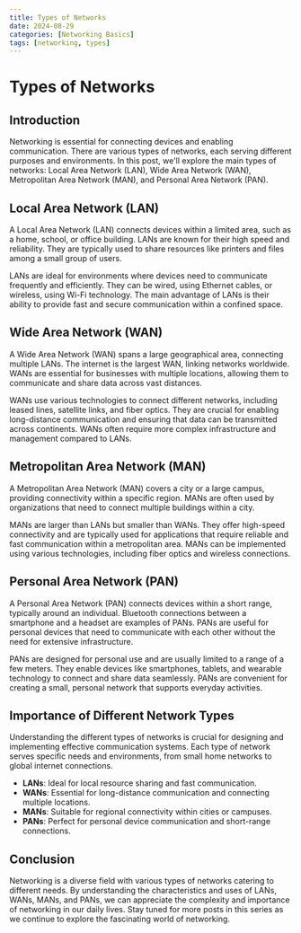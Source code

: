 ```yaml
---
title: Types of Networks
date: 2024-08-29
categories: [Networking Basics]
tags: [networking, types]
---
```


# Types of Networks

## Introduction

Networking is essential for connecting devices and enabling communication. There are various types of networks, each serving different purposes and environments. In this post, we'll explore the main types of networks: Local Area Network (LAN), Wide Area Network (WAN), Metropolitan Area Network (MAN), and Personal Area Network (PAN).

<!-- Add an infographic here to visually explain the types of networks -->

## Local Area Network (LAN)

A Local Area Network (LAN) connects devices within a limited area, such as a home, school, or office building. LANs are known for their high speed and reliability. They are typically used to share resources like printers and files among a small group of users.

<!--[LAN Diagram](https://examplefor LAN Diagram -->

LANs are ideal for environments where devices need to communicate frequently and efficiently. They can be wired, using Ethernet cables, or wireless, using Wi-Fi technology. The main advantage of LANs is their ability to provide fast and secure communication within a confined space.

## Wide Area Network (WAN)

A Wide Area Network (WAN) spans a large geographical area, connecting multiple LANs. The internet is the largest WAN, linking networks worldwide. WANs are essential for businesses with multiple locations, allowing them to communicate and share data across vast distances.

<!--[WAN Map](https://holder for WAN Map -->

WANs use various technologies to connect different networks, including leased lines, satellite links, and fiber optics. They are crucial for enabling long-distance communication and ensuring that data can be transmitted across continents. WANs often require more complex infrastructure and management compared to LANs.

## Metropolitan Area Network (MAN)

A Metropolitan Area Network (MAN) covers a city or a large campus, providing connectivity within a specific region. MANs are often used by organizations that need to connect multiple buildings within a city.

<!--[MAN Diagram](https://example.com/man-diagram-->

MANs are larger than LANs but smaller than WANs. They offer high-speed connectivity and are typically used for applications that require reliable and fast communication within a metropolitan area. MANs can be implemented using various technologies, including fiber optics and wireless connections.

## Personal Area Network (PAN)

A Personal Area Network (PAN) connects devices within a short range, typically around an individual. Bluetooth connections between a smartphone and a headset are examples of PANs. PANs are useful for personal devices that need to communicate with each other without the need for extensive infrastructure.

<!--[PAN Image](https://examplefor PAN Image -->

PANs are designed for personal use and are usually limited to a range of a few meters. They enable devices like smartphones, tablets, and wearable technology to connect and share data seamlessly. PANs are convenient for creating a small, personal network that supports everyday activities.

## Importance of Different Network Types

Understanding the different types of networks is crucial for designing and implementing effective communication systems. Each type of network serves specific needs and environments, from small home networks to global internet connections.

- **LANs**: Ideal for local resource sharing and fast communication.
- **WANs**: Essential for long-distance communication and connecting multiple locations.
- **MANs**: Suitable for regional connectivity within cities or campuses.
- **PANs**: Perfect for personal device communication and short-range connections.

## Conclusion

Networking is a diverse field with various types of networks catering to different needs. By understanding the characteristics and uses of LANs, WANs, MANs, and PANs, we can appreciate the complexity and importance of networking in our daily lives. Stay tuned for more posts in this series as we continue to explore the fascinating world of networking.

<!--[Networking Summary Infographic](https://holder for Networking Summary Infographic -->
